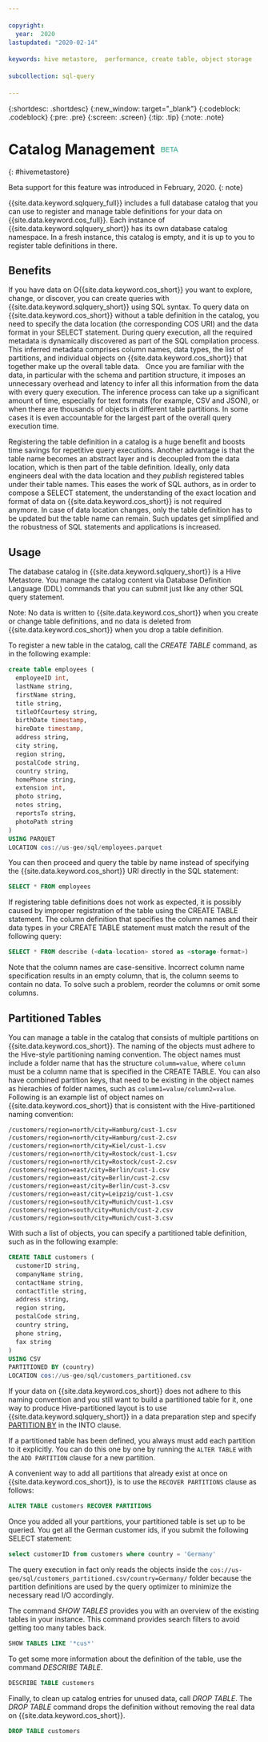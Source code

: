 ```yaml
---

copyright:
  year:  2020
lastupdated: "2020-02-14"

keywords: hive metastore,  performance, create table, object storage

subcollection: sql-query

---
```


{:shortdesc: .shortdesc}
{:new_window: target="_blank"}
{:codeblock: .codeblock}
{:pre: .pre}
{:screen: .screen}
{:tip: .tip}
{:note: .note}


# Catalog Management ![Beta](beta.png)
{: #hivemetastore}

Beta support for this feature was introduced in February, 2020.
{: note}

{{site.data.keyword.sqlquery_full}} includes a full database catalog that you can use to register and manage table definitions for your data on {{site.data.keyword.cos_full}}. Each instance of {{site.data.keyword.sqlquery_short}} has its own database catalog namespace. In a fresh instance, this catalog is empty, and it is up to you to register table definitions in there.

## Benefits

If you have data on O{{site.data.keyword.cos_short}} you want to explore, change, or discover, you can create queries with {{site.data.keyword.sqlquery_short}} using SQL syntax. To query data on {{site.data.keyword.cos_short}} without a table definition in the catalog, you need to specify the data location (the corresponding COS URI) and the data format in your SELECT statement. During query execution, all the required metadata is dynamically discovered as part of the SQL compilation process. This inferred metadata comprises column names, data types, the list of partitions, and individual objects on {{site.data.keyword.cos_short}} that together make up the overall table data.
 
Once you are familiar with the data, in particular with the schema and partition structure, it imposes an unnecessary overhead and latency to infer all this information from the data with every query execution. The inference process can take up a significant amount of time, especially for text formats (for example, CSV and JSON), or when there are thousands of objects in different table partitions. In some cases it is even accountable for the largest part of the overall query execution time. 

Registering the table definition in a catalog is a huge benefit and boosts time savings for repetitive query executions. Another advantage is that the table name becomes an abstract layer and is decoupled from the data location, which is then part of the table definition. Ideally, only data engineers deal with the data location and they *publish* registered tables under their table names. This eases the work of SQL authors, as in order to compose a SELECT statement, the understanding of the exact location and format of data on {{site.data.keyword.cos_short}} is not required anymore. In case of data location changes, only the table definition has to be updated but the table name can remain. Such updates get simplified and the robustness of SQL statements and applications is increased. 

## Usage

The database catalog in {{site.data.keyword.sqlquery_short}} is a Hive Metastore. You manage the catalog content via Database Definition Language (DDL) commands that you can submit just like any other SQL query statement.

Note: No data is written to {{site.data.keyword.cos_short}} when you create or change table definitions, and no data is deleted from {{site.data.keyword.cos_short}} when you drop a table definition.

To register a new table in the catalog, call the *CREATE TABLE* command, as in the following example:

```sql
create table employees (
  employeeID int,
  lastName string,
  firstName string,
  title string,
  titleOfCourtesy string,
  birthDate timestamp,
  hireDate timestamp,
  address string,
  city string,
  region string,
  postalCode string,
  country string,
  homePhone string,
  extension int,
  photo string,
  notes string,
  reportsTo string,
  photoPath string
)
USING PARQUET
LOCATION cos://us-geo/sql/employees.parquet
```

You can then proceed and query the table by name instead of specifying the {{site.data.keyword.cos_short}} URI directly in the SQL statement:

```sql
SELECT * FROM employees
```

If registering table definitions does not work as expected, it is possibly caused by improper registration of the table using the CREATE TABLE statement. The column definition that specifies the column names and their data types in your CREATE TABLE statement must match the result of the following query:

```sql
SELECT * FROM describe (<data-location> stored as <storage-format>)
```
Note that the column names are case-sensitive. Incorrect column name specification results in an empty column, that is, the column seems to contain no data. To solve such a problem, reorder the columns or omit some columns.


## Partitioned Tables

You can manage a table in the catalog that consists of multiple partitions on {{site.data.keyword.cos_short}}. The naming of the objects must adhere to the Hive-style partitioning naming convention. The object names must include a folder name that has the structure `columm=value`, where `column` must be a column name that is specified in the CREATE TABLE. You can also have combined partition keys, that need to be existing in the object names as hierachies of folder names, such as `columm1=value/column2=value`. Following is an example list of object names on {{site.data.keyword.cos_short}} that is consistent with the Hive-partitioned naming convention:

```
/customers/region=north/city=Hamburg/cust-1.csv
/customers/region=north/city=Hamburg/cust-2.csv
/customers/region=north/city=Kiel/cust-1.csv
/customers/region=north/city=Rostock/cust-1.csv
/customers/region=north/city=Rostock/cust-2.csv
/customers/region=east/city=Berlin/cust-1.csv
/customers/region=east/city=Berlin/cust-2.csv
/customers/region=east/city=Berlin/cust-3.csv
/customers/region=east/city=Leipzig/cust-1.csv
/customers/region=south/city=Munich/cust-1.csv
/customers/region=south/city=Munich/cust-2.csv
/customers/region=south/city=Munich/cust-3.csv
```

With such a list of objects, you can specify a partitioned table definition, such as in the following example:

```sql
CREATE TABLE customers (
  customerID string,
  companyName string,
  contactName string,
  contactTitle string,
  address string,
  region string,
  postalCode string,
  country string,
  phone string,
  fax string
)
USING CSV
PARTITIONED BY (country)
LOCATION cos://us-geo/sql/customers_partitioned.csv
```

If your data on {{site.data.keyword.cos_short}} does not adhere to this naming convention and you still want to build a partitioned table for it, one way to produce Hive-partitioned layout is to use {{site.data.keyword.sqlquery_short}} in a data preparation step and specify [PARTITION BY](https://cloud.ibm.com/docs/services/sql-query?topic=sql-query-sql-reference#partitionedClause) in the INTO clause.

If a partitioned table has been defined, you always must add each partition to it explicitly. You can do this one by one by running the
`ALTER TABLE` with the `ADD PARTITION` clause for a new partition.

A convenient way to add all partitions that already exist at once on {{site.data.keyword.cos_short}}, is to use the `RECOVER PARTITIONS` clause as follows:

```sql
ALTER TABLE customers RECOVER PARTITIONS
```

Once you added all your partitions, your partitioned table is set up to be queried. You get all the German customer ids, if you submit the following SELECT statement:

```sql
select customerID from customers where country = 'Germany'
```

The query execution in fact only reads the  objects inside the `cos://us-geo/sql/customers_partitioned.csv/country=Germany/` folder 
because the partition definitions are used by the query optimizer to minimize the necessary read I/O accordingly.

The command *SHOW TABLES* provides you with an overview of the existing tables in your instance. 
This command provides search filters to avoid getting too many tables back.

```sql
SHOW TABLES LIKE '*cus*'
```

To get some more information about the definition of the table, use the command *DESCRIBE TABLE*. 

```sql
DESCRIBE TABLE customers
```

Finally, to clean up catalog entries for unused data, call *DROP TABLE*. 
The *DROP TABLE* command drops the definition without removing the real data on {{site.data.keyword.cos_short}}.

```sql
DROP TABLE customers
```
